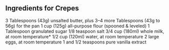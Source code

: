## Ingredients for Crepes

3 Tablespoons (43g) unsalted butter, plus 3–4 more Tablespoons (43g to 56g) for the pan
1 cup (125g) all-purpose flour (spooned & leveled)
1 Tablespoon granulated sugar
1/8 teaspoon salt
3/4 cup (180ml) whole milk, at room temperature*
1/2 cup (120ml) water, at room temperature
2 large eggs, at room temperature
1 and 1/2 teaspoons pure vanilla extract

